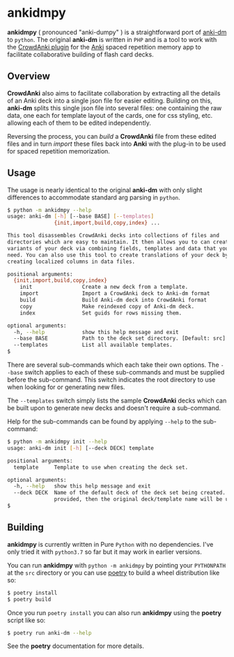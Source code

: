 # **ankidmpy**

**ankidmpy** ( pronounced "anki-dumpy" ) is a straightforward port of [anki-dm](https://github.com/OnkelTem/anki-dm)    to `python`.   The original **anki-dm** is written in `PHP` and is a tool to work with the [CrowdAnki plugin](https://github.com/Stvad/CrowdAnki) for the [Anki](https://apps.ankiweb.net/) spaced repetition memory app to facilitate collaborative building of flash card decks. 

## Overview
**CrowdAnki** also aims to facilitate collaboration by extracting all the details of an Anki deck into a single json file for easier editing.  Building on this, **anki-dm** splits this single json file into several files: one containing the raw data, one each for template layout of the cards, one for css styling, etc. allowing each of them to be edited independently.

Reversing the process, you can *build* a **CrowdAnki** file from these edited files and in turn *import* these files back into **Anki** with the plug-in to be used for spaced repetition memorization.

## Usage
The usage is nearly identical to the original **anki-dm** with only slight differences to accommodate standard arg parsing in `python`.

```sh
$ python -m ankidmpy --help
usage: anki-dm [-h] [--base BASE] [--templates]
               {init,import,build,copy,index} ...

This tool disassembles CrowdAnki decks into collections of files and
directories which are easy to maintain. It then allows you to can create
variants of your deck via combining fields, templates and data that you really
need. You can also use this tool to create translations of your deck by
creating localized columns in data files.

positional arguments:
  {init,import,build,copy,index}
    init                Create a new deck from a template.
    import              Import a CrowdAnki deck to Anki-dm format
    build               Build Anki-dm deck into CrowdAnki format
    copy                Make reindexed copy of Anki-dm deck.
    index               Set guids for rows missing them.

optional arguments:
  -h, --help            show this help message and exit
  --base BASE           Path to the deck set directory. [Default: src]
  --templates           List all available templates.
$
```
There are several sub-commands which each take their own options.   The `--base` switch applies to each of these sub-commands and must be supplied before the sub-command.   This switch indicates the root directory to use when looking for or generating new files.

The `--templates` switch simply lists the sample **CrowdAnki** decks which can be built upon to generate new decks and doesn't require a sub-command.

Help for the sub-commands can be found by applying `--help` to the sub-command:

```sh
$ python -m ankidmpy init --help
usage: anki-dm init [-h] [--deck DECK] template

positional arguments:
  template     Template to use when creating the deck set.

optional arguments:
  -h, --help   show this help message and exit
  --deck DECK  Name of the default deck of the deck set being created. If not
               provided, then the original deck/template name will be used.
$
```

## Building
**ankidmpy** is currently written in Pure `Python` with no dependencies.  I've only tried it with `python3.7` so far but it may work in earlier versions.

You can run **ankidmpy** with `python -m ankidmpy` by pointing your `PYTHONPATH` at the `src` directory or you can use [poetry](https://python-poetry.org/docs/) to build a wheel distribution like so:

```sh
$ poetry install
$ poetry build
```
Once you run `poetry install` you can also run **ankidmpy** using the **poetry** script like so:

```sh
$ poetry run anki-dm --help
```
See the **poetry** documentation for more details.
